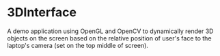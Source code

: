 3DInterface
===========

A demo application using OpenGL and OpenCV to dynamically render 3D objects on the screen based on the relative position of user's face to the laptop's camera (set on the top middle of screen).